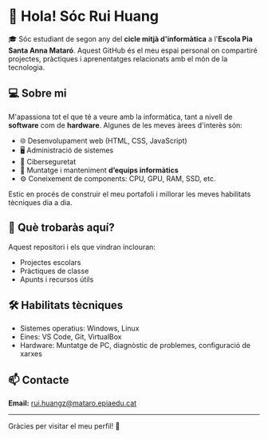 # 👋 Hola! Sóc Rui Huang

🎓 Sóc estudiant de segon any del **cicle mitjà d'informàtica** a l'**Escola Pia Santa Anna Mataró**. Aquest GitHub és el meu espai personal on compartiré projectes, pràctiques i aprenentatges relacionats amb el món de la tecnologia.

## 💻 Sobre mi

M'apassiona tot el que té a veure amb la informàtica, tant a nivell de **software** com de **hardware**. Algunes de les meves àrees d'interès són:

- 🌐 Desenvolupament web (HTML, CSS, JavaScript)
- 🖥️ Administració de sistemes
- 🔐 Ciberseguretat
- 🧩 Muntatge i manteniment **d’equips informàtics**
- ⚙️ Coneixement de components: CPU, GPU, RAM, SSD, etc.

Estic en procés de construir el meu portafoli i millorar les meves habilitats tècniques dia a dia.

## 📁 Què trobaràs aquí?

Aquest repositori i els que vindran inclouran:

- Projectes escolars
- Pràctiques de classe
- Apunts i recursos útils

## 🛠️ Habilitats tècniques

- Sistemes operatius: Windows, Linux
- Eines: VS Code, Git, VirtualBox
- Hardware: Muntatge de PC, diagnòstic de problemes, configuració de xarxes

## 📫 Contacte

**Email:** rui.huangz@mataro.epiaedu.cat

---

Gràcies per visitar el meu perfil! 🚀
